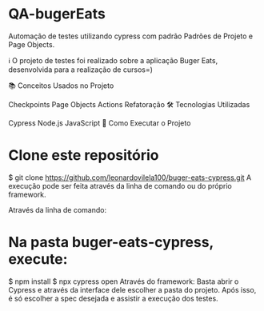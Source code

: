 # QA-bugerEats
Automação de testes utilizando cypress com padrão Padrões de Projeto e Page Objects.

ℹ️ O projeto de testes foi realizado sobre a aplicação Buger Eats, desenvolvida para a realização de cursos=)

📚 Conceitos Usados no Projeto

Checkpoints
Page Objects
Actions
Refatoração
🛠️ Tecnologias Utilizadas

Cypress
Node.js
JavaScript
🏁 Como Executar o Projeto

# Clone este repositório
$ git clone https://github.com/leonardovilela100/buger-eats-cypress.git
A execução pode ser feita através da linha de comando ou do próprio framework.

Através da linha de comando:
# Na pasta buger-eats-cypress, execute:
$ npm install
$ npx cypress open
Através do framework: Basta abrir o Cypress e através da interface dele escolher a pasta do projeto.
Após isso, é só escolher a spec desejada e assistir a execução dos testes.
